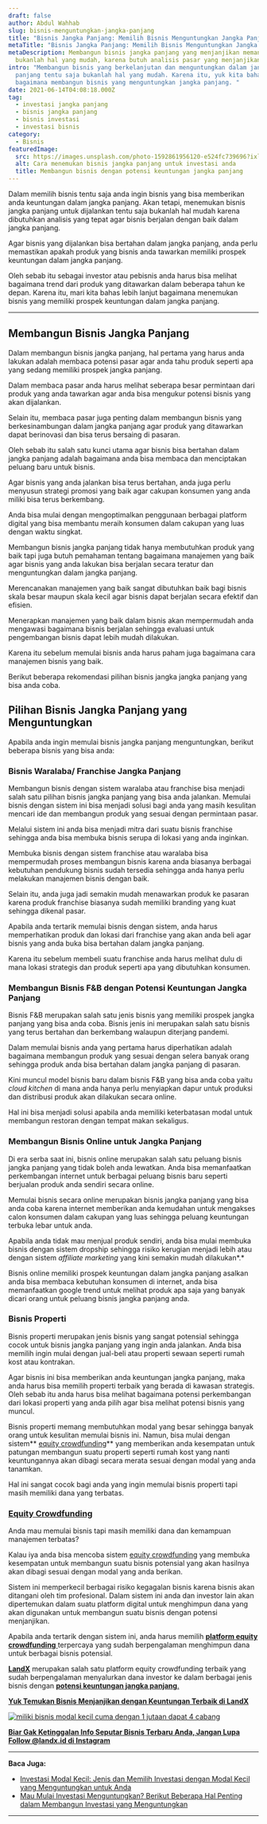 ```yaml
---
draft: false
author: Abdul Wahhab
slug: bisnis-menguntungkan-jangka-panjang
title: "Bisnis Jangka Panjang: Memilih Bisnis Menguntungkan Jangka Panjang"
metaTitle: "Bisnis Jangka Panjang: Memilih Bisnis Menguntungkan Jangka Panjang"
metaDescription: Membangun bisnis jangka panjang yang menjanjikan memang
  bukanlah hal yang mudah, karena butuh analisis pasar yang menjanjikan
intro: "Membangun bisnis yang berkelanjutan dan menguntungkan dalam jangka
  panjang tentu saja bukanlah hal yang mudah. Karena itu, yuk kita bahas
  bagaimana membangun bisnis yang menguntungkan jangka panjang. "
date: 2021-06-14T04:08:18.000Z
tag:
  - investasi jangka panjang
  - bisnis jangka panjang
  - bisnis investasi
  - investasi bisnis
category:
  - Bisnis
featuredImage:
  src: https://images.unsplash.com/photo-1592861956120-e524fc739696?ixlib=rb-1.2.1&ixid=MnwxMjA3fDB8MHxwaG90by1wYWdlfHx8fGVufDB8fHx8&auto=format&fit=crop&w=1170&q=80
  alt: Cara menemukan bisnis jangka panjang untuk investasi anda
  title: Membangun bisnis dengan potensi keuntungan jangka panjang
---
```

Dalam memilih bisnis tentu saja anda ingin bisnis yang bisa memberikan anda keuntungan dalam jangka panjang. Akan tetapi, menemukan bisnis jangka panjang untuk dijalankan tentu saja bukanlah hal mudah karena dibutuhkan analisis yang tepat agar bisnis berjalan dengan baik dalam jangka panjang.

Agar bisnis yang  dijalankan bisa bertahan dalam jangka panjang, anda perlu memastikan apakah produk yang bisnis anda tawarkan memiliki prospek keuntungan dalam jangka panjang.

Oleh sebab itu sebagai investor atau pebisnis anda harus bisa melihat bagaimana trend dari produk yang ditawarkan dalam beberapa tahun ke depan. Karena itu, mari kita bahas lebih lanjut bagaimana menemukan bisnis yang memiliki prospek keuntungan dalam jangka panjang.
- - -
## Membangun Bisnis Jangka Panjang

Dalam membangun bisnis jangka panjang, hal pertama yang harus anda lakukan adalah membaca potensi pasar agar anda tahu produk seperti apa yang sedang memiliki prospek jangka panjang.

Dalam membaca pasar anda harus melihat seberapa besar permintaan dari produk yang anda tawarkan agar anda bisa mengukur potensi bisnis yang akan dijalankan.

Selain itu, membaca pasar juga penting dalam membangun bisnis yang berkesinambungan dalam jangka panjang agar produk yang ditawarkan dapat berinovasi dan bisa terus bersaing di pasaran.

Oleh sebab itu salah satu kunci utama agar bisnis bisa bertahan dalam jangka panjang adalah bagaimana anda bisa membaca dan menciptakan peluang baru untuk bisnis.

Agar bisnis yang anda jalankan bisa terus bertahan, anda juga perlu menyusun strategi promosi yang baik agar cakupan konsumen yang anda miliki bisa terus berkembang.

Anda bisa mulai dengan mengoptimalkan penggunaan berbagai platform digital yang bisa membantu meraih konsumen dalam cakupan yang luas dengan waktu singkat.

Membangun bisnis jangka panjang tidak hanya membutuhkan produk yang baik tapi juga butuh pemahaman tentang bagaimana manajemen yang baik agar bisnis yang anda lakukan bisa berjalan secara teratur dan menguntungkan dalam jangka panjang.

Merencanakan manajemen yang baik sangat dibutuhkan baik bagi bisnis skala besar maupun skala kecil agar bisnis dapat berjalan secara efektif dan efisien.

Menerapkan manajemen yang baik dalam bisnis akan mempermudah anda mengawasi bagaimana bisnis berjalan sehingga evaluasi untuk pengembangan bisnis dapat lebih mudah dilakukan.

Karena itu sebelum memulai bisnis anda harus paham juga bagaimana cara manajemen bisnis yang baik.

Berikut beberapa rekomendasi pilihan bisnis jangka jangka panjang yang bisa anda coba.

## Pilihan Bisnis Jangka Panjang yang Menguntungkan

Apabila anda ingin memulai bisnis jangka panjang menguntungkan, berikut beberapa bisnis yang bisa anda:

### Bisnis Waralaba/ Franchise Jangka Panjang

Membangun bisnis dengan sistem waralaba atau franchise bisa menjadi salah satu pilihan bisnis jangka panjang yang bisa anda jalankan. Memulai bisnis dengan sistem ini bisa menjadi solusi bagi anda yang masih kesulitan mencari ide dan membangun produk yang sesuai dengan permintaan pasar.

Melalui sistem ini anda bisa menjadi mitra dari suatu bisnis franchise sehingga anda bisa membuka bisnis serupa di lokasi yang anda inginkan.

Membuka bisnis dengan sistem franchise atau waralaba bisa mempermudah proses membangun bisnis karena anda biasanya berbagai kebutuhan pendukung bisnis sudah tersedia sehingga anda hanya perlu melakukan manajemen bisnis dengan baik.

Selain itu, anda juga jadi semakin mudah menawarkan produk ke pasaran karena produk franchise biasanya sudah memiliki branding yang kuat sehingga dikenal pasar.

Apabila anda tertarik memulai bisnis dengan sistem, anda harus memperhatikan produk dan lokasi dari franchise yang akan anda beli agar bisnis yang anda buka bisa bertahan dalam jangka panjang.

Karena itu sebelum membeli suatu franchise anda harus melihat dulu di mana lokasi strategis dan produk seperti apa yang dibutuhkan konsumen.

### Membangun Bisnis F&B dengan Potensi Keuntungan Jangka Panjang

Bisnis F&B merupakan salah satu jenis bisnis yang memiliki prospek jangka panjang yang bisa anda coba. Bisnis jenis ini merupakan salah satu bisnis yang terus bertahan dan berkembang walaupun diterjang pandemi.

Dalam memulai bisnis anda yang pertama harus diperhatikan adalah bagaimana membangun produk yang sesuai dengan selera banyak orang sehingga produk anda bisa bertahan dalam jangka panjang di pasaran.

Kini muncul model bisnis baru dalam bisnis F&B yang bisa anda coba yaitu *cloud kitchen* di mana anda hanya perlu menyiapkan dapur untuk produksi dan distribusi produk akan dilakukan secara online.

Hal ini bisa menjadi solusi apabila anda memiliki keterbatasan modal untuk membangun restoran dengan tempat makan sekaligus.

### Membangun Bisnis Online untuk Jangka Panjang

Di era serba saat ini, bisnis online merupakan salah satu peluang bisnis jangka panjang yang tidak boleh anda lewatkan. Anda bisa memanfaatkan perkembangan internet untuk berbagai peluang bisnis baru seperti berjualan produk anda sendiri secara online.

Memulai bisnis secara online merupakan bisnis jangka panjang yang bisa anda coba karena internet memberikan anda kemudahan untuk mengakses calon konsumen dalam cakupan yang luas sehingga peluang keuntungan terbuka lebar untuk anda.

Apabila anda tidak mau menjual produk sendiri, anda bisa mulai membuka bisnis dengan sistem dropship sehingga risiko kerugian menjadi lebih atau dengan sistem *affiliate marketing* yang kini semakin mudah dilakukan*.* 

Bisnis online memiliki prospek keuntungan dalam jangka panjang asalkan anda bisa membaca kebutuhan konsumen di internet, anda bisa memanfaatkan google trend untuk melihat produk apa saja yang banyak dicari orang untuk peluang bisnis jangka panjang anda.

### Bisnis Properti

Bisnis properti merupakan jenis bisnis yang sangat potensial sehingga cocok untuk bisnis jangka panjang yang ingin anda jalankan. Anda bisa memilih ingin mulai dengan jual-beli atau properti sewaan seperti rumah kost atau kontrakan.

Agar bisnis ini bisa memberikan anda keuntungan jangka panjang, maka anda harus bisa memilih properti terbaik yang berada di kawasan strategis. Oleh sebab itu anda harus bisa melihat bagaimana potensi perkembangan dari lokasi properti yang anda pilih agar bisa melihat potensi bisnis yang muncul.

Bisnis properti memang membutuhkan modal yang besar sehingga banyak orang untuk kesulitan memulai bisnis ini. Namun, bisa mulai dengan sistem** [equity crowdfunding](https://landx.id/)** yang memberikan anda kesempatan untuk patungan membangun suatu properti seperti rumah kost yang nanti keuntungannya akan dibagi secara merata sesuai dengan modal yang anda tanamkan.

Hal ini sangat cocok bagi anda yang ingin memulai bisnis properti tapi masih memiliki dana yang terbatas.

### [Equity Crowdfunding](https://landx.id/)

Anda mau memulai bisnis tapi masih memiliki dana dan kemampuan manajemen terbatas?

Kalau iya anda bisa mencoba sistem [equity crowdfunding](https://landx.id/) yang membuka kesempatan untuk membangun suatu bisnis potensial yang akan hasilnya akan dibagi sesuai dengan modal yang anda berikan.

Sistem ini memperkecil berbagai risiko kegagalan bisnis karena bisnis akan ditangani oleh tim profesional. Dalam sistem ini anda dan investor lain akan dipertemukan dalam suatu platform digital untuk menghimpun dana yang akan digunakan untuk membangun suatu bisnis dengan potensi menjanjikan.

Apabila anda tertarik dengan sistem ini, anda harus memilih  [**platform equity crowdfunding** ](https://landx.id/) terpercaya yang sudah berpengalaman menghimpun dana untuk berbagai bisnis potensial.

**[LandX](https://landx.id/)** merupakan salah satu platform equity crowdfunding terbaik yang sudah berpengalaman menyalurkan dana investor ke dalam berbagai jenis bisnis dengan [**potensi keuntungan jangka panjang**.](https://landx.id/)

**[Yuk Temukan Bisnis Menjanjikan dengan Keuntungan Terbaik di LandX](https://landx.id/?utm_source=Blog&utm_medium=organic+keyword&utm_campaign=blog&utm_id=Blog)**

[![miliki bisnis modal kecil cuma dengan 1 jutaan dapat 4 cabang ](https://accountgram-production.sfo2.cdn.digitaloceanspaces.com/landx_ghost/2021/11/jadi-owner-bisnis-hanya-1-jutaan-dengan-cuan-yang-sangat-menjanjikan.png)](https://landx.id/?utm_source=Blog&utm_medium=organic+keyword&utm_campaign=blog&utm_id=Blog)


**[Biar Gak Ketinggalan Info Seputar Bisnis Terbaru Anda, Jangan Lupa Follow @landx.id di Instagram](https://instagram.com/landx.id?utm_medium=copy_link)**

- - -

**Baca Juga:**

* [Investasi Modal Kecil:  Jenis dan Memilih Investasi dengan Modal Kecil yang Menguntungkan untuk Anda](https://landx.id/blog/investasi-modal-kecil-jenis-dan-memilih-investasi-dengan-modal-kecil-yang-menguntungkan-untuk-anda/)
* [Mau Mulai Investasi Menguntungkan? Berikut Beberapa Hal Penting dalam Membangun Investasi yang Menguntungkan](https://landx.id/blog/memulai-investasi-menguntungkan/)
- - - 